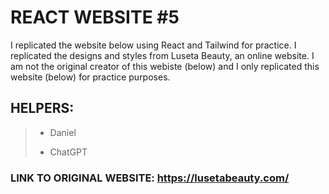 # REACT WEBSITE #5
I replicated the website below using React and Tailwind for practice. I replicated the designs and styles from Luseta Beauty, an online website. 
I am not the original creator of this webiste (below) and I only replicated this website (below) for practice purposes.

## HELPERS:
> * Daniel
> 
> * ChatGPT

### LINK TO ORIGINAL WEBSITE: https://lusetabeauty.com/

